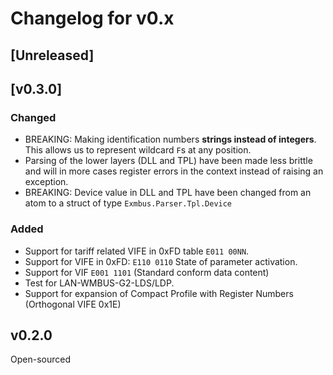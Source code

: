 # Changelog for v0.x

## [Unreleased]

## [v0.3.0]

### Changed

- BREAKING: Making identification numbers **strings instead of integers**.
  This allows us to represent wildcard `F`s at any position.
- Parsing of the lower layers (DLL and TPL) have been made less brittle and will
  in more cases register errors in the context instead of raising an exception.
- BREAKING: Device value in DLL and TPL have been changed from an atom to a struct
  of type `Exmbus.Parser.Tpl.Device`

### Added

- Support for tariff related VIFE in 0xFD table `E011 00NN`.
- Support for VIFE in 0xFD: `E110 0110` State of parameter activation.
- Support for VIF `E001 1101` (Standard conform data content)
- Test for LAN-WMBUS-G2-LDS/LDP.
- Support for expansion of Compact Profile with Register Numbers (Orthogonal VIFE 0x1E)

## v0.2.0

Open-sourced
